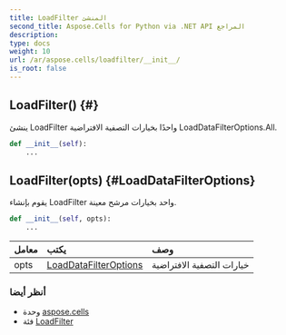 ```yaml
---
title: LoadFilter المنشئ
second_title: Aspose.Cells for Python via .NET API المراجع
description:
type: docs
weight: 10
url: /ar/aspose.cells/loadfilter/__init__/
is_root: false
---
```

##  LoadFilter() {#}
ينشئ LoadFilter واحدًا بخيارات التصفية الافتراضية LoadDataFilterOptions.All.



```python
def __init__(self):
    ...
```




##  LoadFilter(opts) {#LoadDataFilterOptions}
يقوم بإنشاء LoadFilter واحد بخيارات مرشح معينة.



```python
def __init__(self, opts):
    ...
```


| معامل| يكتب| وصف|
| :- | :- | :- |
| opts | [LoadDataFilterOptions](/cells/python-net/ar/aspose.cells/loaddatafilteroptions) | خيارات التصفية الافتراضية|



###  أنظر أيضا
* وحدة [aspose.cells](../../)
* فئة [LoadFilter](/cells/python-net/ar/aspose.cells/loadfilter)
